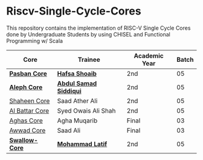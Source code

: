 # Riscv-Single-Cycle-Cores
This repository contains the implementation of RISC-V Single Cycle Cores done by Undergraduate Students by using CHISEL and Functional Programming w/ Scala

| Core  | Trainee  | Academic Year  | Batch  |
|---|---|---|---|
| [**Pasban Core**](https://github.com/Hafsa-shoaib989/Riscv-Single-Cycle-Cores/tree/main/Pasban-Core)  | [**Hafsa Shoaib**](https://github.com/Hafsa-shoaib989)  |  2nd | 05  |
| [**Aleph Core**](https://github.com/samadpls/Riscv-Single-Cycle-Cores/tree/main/Aleph-Core)  | [**Abdul Samad Siddiqui**](https://github.com/samadpls)  |  2nd | 05  |
| [Shaheen Core](https://github.com/saadali05/Riscv-Single-Cycle-Cores/tree/main/Shaheen-core(V2))  | Saad Ather Ali| 2nd  |  05 |
| [Al Battar Core](https://github.com/syedowaisalishah/Riscv-Single-Cycle-Cores/tree/main/Al%20Battar)  | Syed Owais Ali Shah  | 2nd  |  05 |
| [Aghas Core](https://github.com/samadpls/Riscv-Single-Cycle-Cores/tree/main/Aghaas-Core)  | Agha Muqarib  | Final  |  03 |
| [Awwad Core](https://github.com/samadpls/Riscv-Single-Cycle-Cores/tree/main/Awwad-Core)  | Saad Ali  |  Final | 03  |
| [**Swallow-Core**](https://github.com/latifbhatti/Riscv-Single-Cycle-Cores)  | [**Mohammad Latif**](https://github.com/latifbhatti)  |  2nd | 05  |
